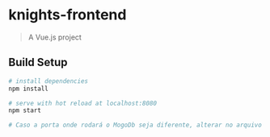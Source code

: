 # knights-frontend

> A Vue.js project

## Build Setup

``` bash
# install dependencies
npm install

# serve with hot reload at localhost:8080
npm start

# Caso a porta onde rodará o MogoDb seja diferente, alterar no arquivo environment.js dentro da pasta src na raiz do projeto.


